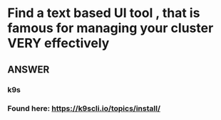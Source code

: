 

# Find a text based UI tool , that is famous for managing your cluster VERY effectively

## ANSWER

###  k9s

### Found here:  https://k9scli.io/topics/install/
